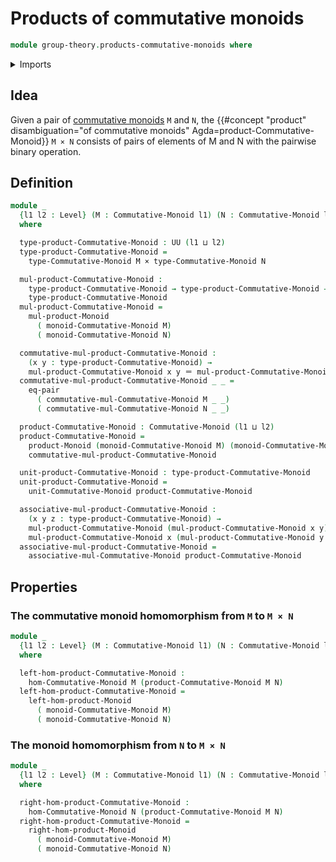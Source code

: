 # Products of commutative monoids

```agda
module group-theory.products-commutative-monoids where
```

<details><summary>Imports</summary>

```agda
open import foundation.cartesian-product-types
open import foundation.dependent-pair-types
open import foundation.equality-cartesian-product-types
open import foundation.identity-types
open import foundation.sets
open import foundation.universe-levels

open import group-theory.commutative-monoids
open import group-theory.homomorphisms-commutative-monoids
open import group-theory.products-monoids
```

</details>

## Idea

Given a pair of [commutative monoids](group-theory.commutative-monoids.md) `M`
and `N`, the
{{#concept "product" disambiguation="of commutative monoids" Agda=product-Commutative-Monoid}}
`M × N` consists of pairs of elements of M and N with the pairwise binary
operation.

## Definition

```agda
module _
  {l1 l2 : Level} (M : Commutative-Monoid l1) (N : Commutative-Monoid l2)
  where

  type-product-Commutative-Monoid : UU (l1 ⊔ l2)
  type-product-Commutative-Monoid =
    type-Commutative-Monoid M × type-Commutative-Monoid N

  mul-product-Commutative-Monoid :
    type-product-Commutative-Monoid → type-product-Commutative-Monoid →
    type-product-Commutative-Monoid
  mul-product-Commutative-Monoid =
    mul-product-Monoid
      ( monoid-Commutative-Monoid M)
      ( monoid-Commutative-Monoid N)

  commutative-mul-product-Commutative-Monoid :
    (x y : type-product-Commutative-Monoid) →
    mul-product-Commutative-Monoid x y ＝ mul-product-Commutative-Monoid y x
  commutative-mul-product-Commutative-Monoid _ _ =
    eq-pair
      ( commutative-mul-Commutative-Monoid M _ _)
      ( commutative-mul-Commutative-Monoid N _ _)

  product-Commutative-Monoid : Commutative-Monoid (l1 ⊔ l2)
  product-Commutative-Monoid =
    product-Monoid (monoid-Commutative-Monoid M) (monoid-Commutative-Monoid N) ,
    commutative-mul-product-Commutative-Monoid

  unit-product-Commutative-Monoid : type-product-Commutative-Monoid
  unit-product-Commutative-Monoid =
    unit-Commutative-Monoid product-Commutative-Monoid

  associative-mul-product-Commutative-Monoid :
    (x y z : type-product-Commutative-Monoid) →
    mul-product-Commutative-Monoid (mul-product-Commutative-Monoid x y) z ＝
    mul-product-Commutative-Monoid x (mul-product-Commutative-Monoid y z)
  associative-mul-product-Commutative-Monoid =
    associative-mul-Commutative-Monoid product-Commutative-Monoid
```

## Properties

### The commutative monoid homomorphism from `M` to `M × N`

```agda
module _
  {l1 l2 : Level} (M : Commutative-Monoid l1) (N : Commutative-Monoid l2)
  where

  left-hom-product-Commutative-Monoid :
    hom-Commutative-Monoid M (product-Commutative-Monoid M N)
  left-hom-product-Commutative-Monoid =
    left-hom-product-Monoid
      ( monoid-Commutative-Monoid M)
      ( monoid-Commutative-Monoid N)
```

### The monoid homomorphism from `N` to `M × N`

```agda
module _
  {l1 l2 : Level} (M : Commutative-Monoid l1) (N : Commutative-Monoid l2)
  where

  right-hom-product-Commutative-Monoid :
    hom-Commutative-Monoid N (product-Commutative-Monoid M N)
  right-hom-product-Commutative-Monoid =
    right-hom-product-Monoid
      ( monoid-Commutative-Monoid M)
      ( monoid-Commutative-Monoid N)
```
